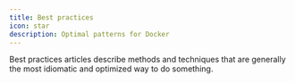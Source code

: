 ```yaml
---
title: Best practices
icon: star
description: Optimal patterns for Docker
---
```


Best practices articles describe methods and techniques that are generally
the most idiomatic and optimized way to do something.
